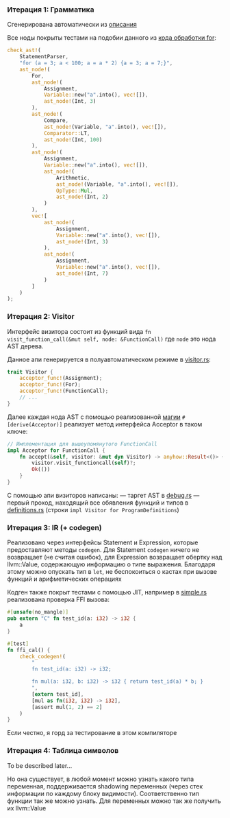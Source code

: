 ### Итерация 1: Грамматика
Сгенерирована автоматически из [описания](src/grammar.lalrpop)

Все ноды покрыты тестами на подобии данного из [кода обработки for](src/ast/statement/for_st.rs):
```rust
check_ast!(
    StatementParser,
    "for (a = 3; a < 100; a = a * 2) {a = 3; a = 7;}",
    ast_node!(
        For,
        ast_node!(
            Assignment,
            Variable::new("a".into(), vec![]),
            ast_node!(Int, 3)
        ),
        ast_node!(
            Compare,
            ast_node!(Variable, "a".into(), vec![]),
            Comparator::LT,
            ast_node!(Int, 100)
        ),
        ast_node!(
            Assignment,
            Variable::new("a".into(), vec![]),
            ast_node!(
                Arithmetic,
                ast_node!(Variable, "a".into(), vec![]),
                OpType::Mul,
                ast_node!(Int, 2)
            )
        ),
        vec![
            ast_node!(
                Assignment,
                Variable::new("a".into(), vec![]),
                ast_node!(Int, 3)
            ),
            ast_node!(
                Assignment,
                Variable::new("a".into(), vec![]),
                ast_node!(Int, 7)
            )
        ]
    )
);
```

### Итерация 2: Visitor
Интерфейс визитора состоит из функций вида `fn visit_function_call(&mut self, node: &FunctionCall)` где `node` это нода AST дерева.

Данное апи генерируется в полуавтоматическом режиме в [visitor.rs](src/visitor.rs):
```rust
trait Visitor {
    acceptor_func!(Assignment);
    acceptor_func!(For);
    acceptor_func!(FunctionCall);
    // ...
}
```

Далее каждая нода AST с помощью реализованной [магии](lib/proc/src/lib.rs) `#[derive(Acceptor)]` реализует метод интерфейса Acceptor в таком ключе:
```rust
// Имплементация для вышеупомянутого FunctionCall
impl Acceptor for FunctionCall {
    fn accept(&self, visitor: &mut dyn Visitor) -> anyhow::Result<()> {
        visitor.visit_functioncall(self)?;
        Ok(())
    }
}
```

С помощью апи визиторов написаны:
— таргет AST в [debug.rs](src/ast/debug.rs)
— первый проход, находящий все обявления функций и типов в [definitions.rs](src/codegen/definitions.rs) (строки `impl Visitor for ProgramDefinitions`)


### Итерация 3: IR (+ codegen)
Реализовано через интерфейсы Statement и Expression, которые предоставляют методы `codegen`. Для Statement `codegen` ничего не возвращает (не считая ошибок), для Expression возвращает обертку над llvm::Value, содержающую информацию о типе выражения. Благодаря этому можно опускать тип в `let`, не беспокоиться о кастах при вызове функций и арифметических операциях

Кодген также покрыт тестами с помощью JIT, например в [simple.rs](src/codegen/tests/simple.rs) реализована проверка FFI вызова:

```rust
#[unsafe(no_mangle)]
pub extern "C" fn test_id(a: i32) -> i32 {
    a
}

#[test]
fn ffi_cal() {
    check_codegen!(
        "
        fn test_id(a: i32) -> i32;

        fn mul(a: i32, b: i32) -> i32 { return test_id(a) * b; }
        ",
        [extern test_id],
        [mul as fn(i32, i32) -> i32],
        [assert mul(1, 2) == 2]
    )
}
```

Если честно, я горд за тестирование в этом компиляторе

### Итерация 4: Таблица символов
To be described later...

Но она существует, в любой момент можно узнать какого типа переменная, поддерживается shadowing переменных (через стек информации по каждому блоку видимости). Соответственно тип функции так же можно узнать. Для переменных можно так же получить их llvm::Value
